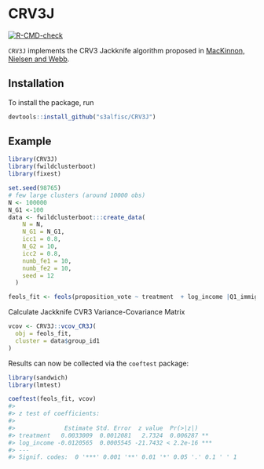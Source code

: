 
<!-- README.md is generated from README.Rmd. Please edit that file -->

# CRV3J

<!-- badges: start -->

[![R-CMD-check](https://github.com/s3alfisc/clusterjack/workflows/R-CMD-check/badge.svg)](https://github.com/s3alfisc/clusterjack/actions)
<!-- badges: end -->

`CRV3J` implements the CRV3 Jackknife algorithm proposed in [MacKinnon,
Nielsen and
Webb](https://scholar.google.de/citations?view_op=view_citation&hl=de&user=PdkdfhMAAAAJ&sortby=pubdate&citation_for_view=PdkdfhMAAAAJ:8VtEwCQfWZkC).

## Installation

To install the package, run

``` r
devtools::install_github("s3alfisc/CRV3J")
```

## Example

``` r
library(CRV3J)
library(fwildclusterboot)
library(fixest)

set.seed(98765)
# few large clusters (around 10000 obs)
N <- 100000
N_G1 <-100
data <- fwildclusterboot:::create_data(
    N = N,
    N_G1 = N_G1,
    icc1 = 0.8,
    N_G2 = 10,
    icc2 = 0.8,
    numb_fe1 = 10,
    numb_fe2 = 10,
    seed = 12
  )

feols_fit <- feols(proposition_vote ~ treatment  + log_income |Q1_immigration + Q2_defense, cluster = ~group_id1 , data = data)
```

Calculate Jackknife CVR3 Variance-Covariance Matrix

``` r
vcov <- CRV3J::vcov_CR3J(
  obj = feols_fit, 
  cluster = data$group_id1
)
```

Results can now be collected via the `coeftest` package:

``` r
library(sandwich)
library(lmtest)

coeftest(feols_fit, vcov)
#> 
#> z test of coefficients:
#> 
#>              Estimate Std. Error  z value  Pr(>|z|)    
#> treatment   0.0033009  0.0012081   2.7324  0.006287 ** 
#> log_income -0.0120565  0.0005545 -21.7432 < 2.2e-16 ***
#> ---
#> Signif. codes:  0 '***' 0.001 '**' 0.01 '*' 0.05 '.' 0.1 ' ' 1
```
